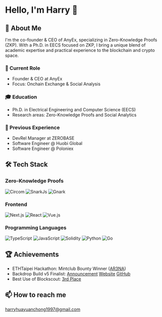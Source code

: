 # Hello, I'm Harry 👋

## 🚀 About Me

I'm the co-founder & CEO of AnyEx, specializing in Zero-Knowledge Proofs (ZKP). With a Ph.D. in EECS focused on ZKP, I bring a unique blend of academic expertise and practical experience to the blockchain and crypto space.

### 🔭 Current Role
- Founder & CEO at AnyEx
- Focus: Onchain Exchange & Social Analysis

### 🎓 Education
- Ph.D. in Electrical Engineering and Computer Science (EECS)
- Research areas: Zero-Knowledge Proofs and Social Analytics
### 💼 Previous Experience
- DevRel Manager at ZEROBASE
- Software Engineer @ Huobi Global
- Software Engineer @ Poloniex

## 🛠 Tech Stack

### Zero-Knowledge Proofs
![Circom](https://img.shields.io/badge/-Circom-blue?style=flat-square)
![SnarkJs](https://img.shields.io/badge/-SnarkJs-green?style=flat-square)
![Gnark](https://img.shields.io/badge/-Gnark-orange?style=flat-square)

### Frontend
![Next.js](https://img.shields.io/badge/-Next.js-000000?style=flat-square&logo=next.js)
![React](https://img.shields.io/badge/-React-61DAFB?style=flat-square&logo=react&logoColor=black)
![Vue.js](https://img.shields.io/badge/-Vue.js-4FC08D?style=flat-square&logo=vue.js&logoColor=white)

### Programming Languages
![TypeScript](https://img.shields.io/badge/-TypeScript-3178C6?style=flat-square&logo=typescript&logoColor=white)
![JavaScript](https://img.shields.io/badge/-JavaScript-F7DF1E?style=flat-square&logo=javascript&logoColor=black)
![Solidity](https://img.shields.io/badge/-Solidity-363636?style=flat-square&logo=solidity&logoColor=white)
![Python](https://img.shields.io/badge/-Python-3776AB?style=flat-square&logo=python&logoColor=white)
![Go](https://img.shields.io/badge/-Go-00ADD8?style=flat-square&logo=go&logoColor=white)

## 🏆 Achievements

- ETHTaipei Hackathon: Mintclub Bounty Winner ([AR3NA](https://github.com/harryhuayuanchong/AR3NA))
- Backdrop Build v5 Finalist: [Announcement](https://x.com/withBackdrop/status/1821604822644056097) [Website](https://fund-m3.com/) [GitHub](https://github.com/FundM3/fundm3-app)
- Best Use of Blockscout: [3rd Place](https://x.com/blockscoutcom/status/1831898218256593095)

## 📫 How to reach me

harryhuayuanchong1997@gmail.com

